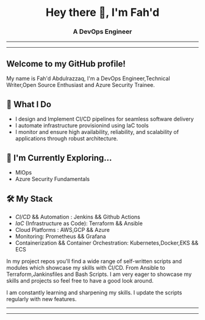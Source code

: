 <h1 align="center">Hey there 👋, I'm Fah'd </h1>
<h3 align="center">A DevOps Engineer </h3>


---
---

Welcome to my GitHub profile!
---
My name is Fah'd Abdulrazzaq, I'm a DevOps Engineer,Technical Writer,Open Source Enthusiast and Azure Security Trainee.

## 🚀 What I Do
- I design and Implement CI/CD pipelines for seamless software delivery
- I automate infrastructure provisionind using IaC tools
- I monitor and ensure high availability, reliability, and scalability of applications through robust architecture.

## 🌱 I'm Currently Exploring...
- MlOps
- Azure Security Fundamentals

## 🛠️ My Stack
- _CI/CD_ && Automation : Jenkins && Github Actions
- _IaC_ (Infrastructure as Code): Terraform && Ansible
- Cloud Platforms : AWS,GCP && Azure
- Monitoring: Prometheus && Grafana
- Containerization && Container Orchestration: Kubernetes,Docker,EKS && ECS


In my project repos you'll find a wide range of self-written scripts and modules which showcase my skills with CI/CD. From Ansible to Terraform,Jankinsfiles and Bash Scripts.
I am very eager to showcase my skills and projects so feel free to have a good look around.

I am constantly learning and sharpening my skills. I update the scripts regularly with new features.

---

---
